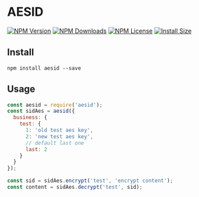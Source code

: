# AESID

[![NPM Version][npm-image]][npm-url]
[![NPM Downloads][downloads-image]][npm-url]
[![NPM License][license-image]][npm-url]
[![Install Size][install-size-image]][install-size-url]

## Install

`npm install aesid --save`

## Usage

```javascript
const aesid = require('aesid');
const sidAes = aesid({
  business: {
    test: {
      1: 'old test aes key',
      2: 'new test aes key',
      // default last one
      last: 2
    }
  }
});

const sid = sidAes.encrypt('test', 'encrypt content');
const content = sidAes.decrypt('test', sid);
```


[npm-image]: https://img.shields.io/npm/v/aesid.svg
[downloads-image]: https://img.shields.io/npm/dm/aesid.svg
[npm-url]: https://www.npmjs.org/package/aesid
[license-image]: https://img.shields.io/npm/l/aesid.svg
[install-size-url]: https://packagephobia.now.sh/result?p=aesid
[install-size-image]: https://packagephobia.now.sh/badge?p=aesid
